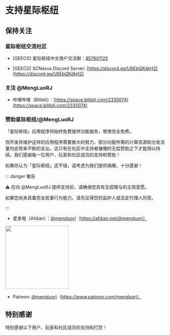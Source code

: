 # 支持星际枢纽

## 保持关注

### 星际枢纽交流社区

- \[GEECG\] 星际枢纽中文用户交流群：[857601125](https://qm.qq.com/cgi-bin/qm/qr?k=IgP5DkVYkL-VlgMPESNmRaPiYFCQLrNI&jump_from=webapi&authKey=IH1aC/1uFvcRC43U2h3R4Ms2YhbMg082p4RTMSV4GHZSRmfIyLjJodIwwf8wAdL4)

- \[GEECG\] SCNexus Discord Server: [https://discord.gg/U6EbQKdkH2](https://discord.gg/U6EbQKdkH2)

### 关注 @MengLuoRJ

- 哔哩哔哩（Bilibili）：[https://space.bilibili.com/2335074](https://space.bilibili.com/2335074)

### 赞助星际枢纽/@MengLuoRJ

「星际枢纽」应用程序将始终免费提供功能服务，使用完全免费。

但开发并维护这样的应用程序需要极大的努力，部分功能所需的计算资源和分发流量均会带来不断的支出，这只有在社区中支持者慷慨的无偿赞助之下才能得以持续。我们感谢每一位用户、玩家和社区成员的支持和赞助！

如果你认为「星际枢纽」还不错，请考虑为我们提供捐赠，十分感谢！

::: danger 敬告 ​

:warning: 在向 @MengLuoRJ 提供支持前，请确保您具有无偿赠与的主观意愿。

如果您尚未具备完全民事行为能力，请先征得您的监护人或法定代理人同意。

:::

- 爱发电（Afdian）：[@mengluorj](https://afdian.net/@mengluorj)（https://afdian.net/@mengluorj）

<!-- <iframe id="afdian_leaflet_mengluorj" src="https://afdian.net/leaflet?slug=mengluorj" width="100%" scrolling="no" height="200" frameborder="0"></iframe> -->

<a href="https://afdian.net/a/mengluorj">
<img width="200" src="https://pic1.afdiancdn.com/static/img/welcome/button-sponsorme.png" alt="">
</a >

- Patreon: [@mengluorj](https://www.patreon.com/mengluorj)（https://www.patreon.com/mengluorj）


## 特别感谢

特别感谢以下用户、玩家和社区成员的支持和打赏！

<script setup>
import SponsorsList from './components/SponsorsList.vue'
</script>

<SponsorsList />
